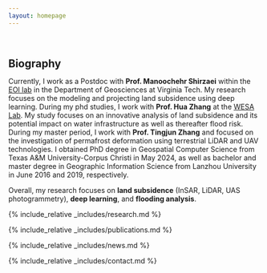 ```yaml
---
layout: homepage
---
```


<h1 id="about-me"></h1>

<h2 style="margin: 60px 0px 10px;">Biography</h2>

Currently, I work as a Postdoc with **Prof. Manoochehr Shirzaei** within the [EOI lab](https://www.eoivt.com/) in the Department of Geosciences at Virginia Tech. My research focuses on the modeling and projecting land subsidence using deep learning. During my phd studies, I work with **Prof. Hua Zhang** at the [WESA Lab](https://www.wesalab.com/home). My study focuses on an innovative analysis of land subsidence and its potential impact on water infrastructure as well as thereafter flood risk. During my master period, I work with **Prof. Tingjun Zhang** and focused on the investigation of permafrost deformation using terrestrial LiDAR and UAV technologies. I obtained PhD degree in Geospatial Computer Science from Texas A&M University-Corpus Christi in May 2024, as well as bachelor and master degree in Geographic Information Science from Lanzhou University in June 2016 and 2019, respectively. 

Overall, my research focuses on **land subsidence** (InSAR, LiDAR, UAS photogrammetry), **deep learning**, and **flooding analysis**.

{% include_relative _includes/research.md %}

{% include_relative _includes/publications.md %}

{% include_relative _includes/news.md %}

{% include_relative _includes/contact.md %}
